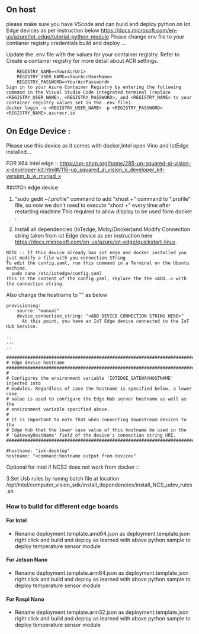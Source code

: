 ## On host 

  please make sure you have VScode and can build and deploy python on Iot Edge devices as per instruction below
    https://docs.microsoft.com/en-us/azure/iot-edge/tutorial-python-module
  Please change env file to your contianer registry credentials build and deploy ...
  
  Update the .env file with the values for your container registry. Refer to Create a container registry for more detail about ACR  settings.
  
        REGISTRY_NAME=<YourAcrUri>
        REGISTRY_USER_NAME=<YourAcrUserName>
        REGISTRY_PASSWORD=<YourAcrPassword>
    Sign in to your Azure Container Registry by entering the following command in the Visual Studio Code integrated terminal (replace <REGISTRY_USER_NAME>, <REGISTRY_PASSWORD>, and <REGISTRY_NAME> to your container registry values set in the .env file).
    docker login -u <REGISTRY_USER_NAME> -p <REGISTRY_PASSWORD> <REGISTRY_NAME>.azurecr.io

## On Edge Device :

  Please use this device as it comes with docker,Intel open Vino and IotEdge installed...

FOR X64 Intel edge ::  https://up-shop.org/home/285-up-squared-ai-vision-x-developer-kit.html#/116-up_squared_ai_vision_x_developer_kit-version_b_w_myriad_x


  ####On edge device

  1. “sudo gedit ~/.profile”  command to add “xhost +” command to “.profile” file, so now we don’t need to execute “xhost +” every time after restarting machine.This required to allow display to be used form docker .

  2. Install all dependencies (IoTedge, Moby/Docker)and Modify Connection string taken from iot Edge device as per instruction here https://docs.microsoft.com/en-us/azure/iot-edge/quickstart-linux.

    NOTE :: If this device already has iot edge and docker installed you just modify a file with you connection STring 
    To edit the config.yaml, run this command in a Terminal on the Ubuntu machine.
      sudo nano /etc/iotedge/config.yaml
    This is the content of the config.yaml, replace the the <ADD..> with the connection string.
    
   Also change the hostname to "<hostname>" as below 
   
    provisioning:
        source: "manual"
        device_connection_string: "<ADD DEVICE CONNECTION STRING HERE>"
          At this point, you have an IoT Edge device connected to the IoT Hub Service.
          
    ..
    ...
    ..
    
    ###############################################################################
    # Edge device hostname
    ###############################################################################
    #
    # Configures the environment variable 'IOTEDGE_GATEWAYHOSTNAME' injected into
    # modules. Regardless of case the hostname is specified below, a lower case
    # value is used to configure the Edge Hub server hostname as well as the
    # environment variable specified above.
    #
    # It is important to note that when connecting downstream devices to the
    # Edge Hub that the lower case value of this hostname be used in the
    # 'GatewayHostName' field of the device's connection string URI.
    ###############################################################################

    #hostname: "ivk-desktop"
    hostname: "<command:hostname output from device>"
Optional for Intel if NCS2 does not work from docker ::

  3.Set Usb rules by runing batch file at location 
    /opt/intel/computer_vision_sdk/install_dependencies/install_NCS_udev_rules.sh


### How to build for different edge boards 
#### For Intel 
  - Rename deployment.template.amd64.json as deployment.template.json right click and build and deploy as learned with above python sample to deploy temperature sensor module 
#### For Jetson Nano 
  - Rename deployment.template.arm64.json as deployment.template.json right click and build and deploy as learned with above python sample to deploy temperature sensor module 

#### For Raspi Nano 
  - Rename deployment.template.arm32.json as deployment.template.json right click and build and deploy as learned with above python sample to deploy temperature sensor module 



